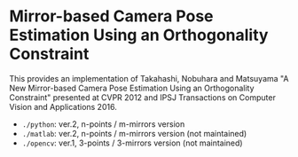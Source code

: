 # Mirror-based Camera Pose Estimation Using an Orthogonality Constraint

This provides an implementation of Takahashi, Nobuhara and Matsuyama "A New Mirror-based Camera Pose Estimation Using an Orthogonality Constraint" presented at CVPR 2012 and IPSJ Transactions on Computer Vision and Applications 2016.

* `./python`: ver.2, n-points / m-mirrors version
* `./matlab`: ver.2, n-points / m-mirrors version (not maintained)
* `./opencv`: ver.1, 3-points / 3-mirrors version (not maintained)

